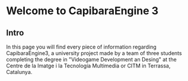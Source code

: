 # Welcome to CapibaraEngine 3

## Intro

In this page you will find every piece of information regarding CapibaraEngine3, a university project made by a team of three students completing the degree in "Videogame Development an Desing" at the Centre de la Imatge i la Tecnología Multimedia or CITM in Terrassa, Catalunya.







